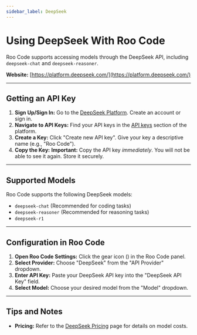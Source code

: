 ```yaml
---
sidebar_label: DeepSeek
---
```


# Using DeepSeek With Roo Code

Roo Code supports accessing models through the DeepSeek API, including `deepseek-chat` and `deepseek-reasoner`.

**Website:** [https://platform.deepseek.com/](https://platform.deepseek.com/)

---

## Getting an API Key

1.  **Sign Up/Sign In:** Go to the [DeepSeek Platform](https://platform.deepseek.com/). Create an account or sign in.
2.  **Navigate to API Keys:** Find your API keys in the [API keys](https://platform.deepseek.com/api_keys) section of the platform.
3.  **Create a Key:** Click "Create new API key".  Give your key a descriptive name (e.g., "Roo Code").
4.  **Copy the Key:**  **Important:** Copy the API key *immediately*.  You will not be able to see it again.  Store it securely.

---

## Supported Models

Roo Code supports the following DeepSeek models:

*   `deepseek-chat` (Recommended for coding tasks)
*	`deepseek-reasoner` (Recommended for reasoning tasks)
*   `deepseek-r1`

---

## Configuration in Roo Code

1.  **Open Roo Code Settings:** Click the gear icon (<Codicon name="gear" />) in the Roo Code panel.
2.  **Select Provider:** Choose "DeepSeek" from the "API Provider" dropdown.
3.  **Enter API Key:** Paste your DeepSeek API key into the "DeepSeek API Key" field.
4.  **Select Model:** Choose your desired model from the "Model" dropdown.

---

## Tips and Notes
*   **Pricing:** Refer to the [DeepSeek Pricing](https://api-docs.deepseek.com/quick_start/pricing/) page for details on model costs.
